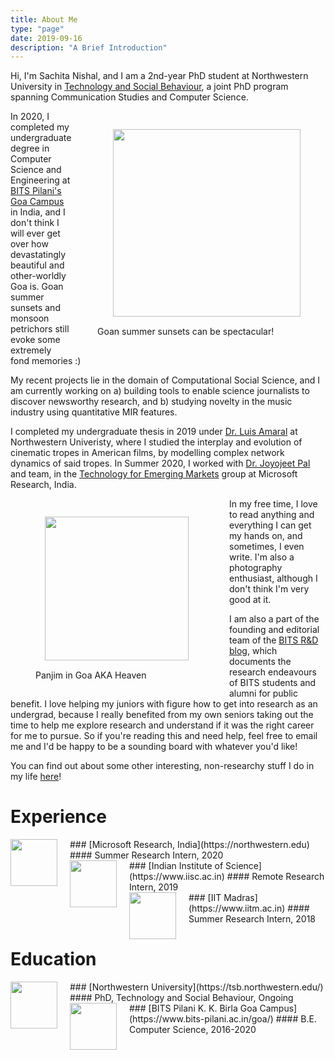 ```yaml
---
title: About Me
type: "page"
date: 2019-09-16
description: "A Brief Introduction"
---
```


<!-- <figure>
 <img style="float: right; margin: 15px 15px 15px 25px;" src="../img/broadway.jpg" width="320" />
</figure> -->


Hi, I'm Sachita Nishal, and I am a 2nd-year PhD student at Northwestern University in [Technology and Social Behaviour](https://tsb.northwestern.edu), a joint PhD program spanning Communication Studies and Computer Science.

<figure class='with_caption' style="float: right">
 <img style="margin: 15px 0px 15px 25px;" src="../img/goan_sunset.jpg" width="300" />
 <figcaption> Goan summer sunsets can be spectacular!</figcaption>
</figure>

In 2020, I completed my undergraduate degree in Computer Science and Engineering at [BITS Pilani's Goa Campus](https://www.bits-pilani.ac.in/goa/) in India, and I don't think I will ever get over how devastatingly beautiful and other-worldly Goa is. Goan summer sunsets and monsoon petrichors still evoke some extremely fond memories :)

My recent projects lie in the domain of Computational Social Science, and I am currently working on a) building tools to enable science journalists to discover newsworthy research, and b) studying novelty in the music industry using quantitative MIR features. 

I completed my undergraduate thesis in 2019 under [Dr. Luis Amaral](https://amaral.northwestern.edu/people/amaral/) at Northwestern Univeristy, where I studied the interplay and evolution of cinematic tropes in American films, by modelling complex network dynamics of said tropes. In Summer 2020, I worked with [Dr. Joyojeet Pal](https://www.microsoft.com/en-us/research/people/jopal/) and team, in the [Technology for Emerging Markets](https://www.microsoft.com/en-us/research/theme/technology-for-emerging-markets/) group at Microsoft Research, India. 


<figure class='with_caption' style="float: left">
 <img style="margin: 15px 25px 15px 15px;" src="../img/panjim.png" width="230" />
 <figcaption> Panjim in Goa AKA Heaven</figcaption>
</figure>

In my free time, I love to read anything and everything I can get my hands on, and sometimes, I even write. I'm also a photography enthusiast, although I don't think I'm very good at it.

I am also a part of the founding and editorial team of the [BITS R&D blog](https://bitsrnd.wordpress.com), which documents the research endeavours of BITS students and alumni for public benefit. I love helping my juniors with figure how to get into research as an undergrad, because I really benefited from my own seniors taking out the time to help me explore research and understand if it was the right career for me to pursue. So if you're reading this and need help, feel free to email me and I'd be happy to be a sounding board with whatever you'd like!

You can find out about some other interesting, non-researchy stuff I do in my life [here](../cool_stuff/2020-06-16-cool-stuff/)!

# Experience

<img style="float: left; margin: 0px 20px 5px 0px;" src="../img/msr_logo.jpeg" width="75" />
### [Microsoft Research, India](https://northwestern.edu)
#### Summer Research Intern, 2020

<br>

<img style="float: left; margin: 0px 20px 5px 0px;" src="../img/iisc_logo.png" width="75" />
### [Indian Institute of Science](https://www.iisc.ac.in)
#### Remote Research Intern, 2019

<br>

<img style="float: left; margin: 0px 20px 5px 0px;" src="../img/iit_madras_logo.png" width="75" />
### [IIT Madras](https://www.iitm.ac.in)
#### Summer Research Intern, 2018

<br>

# Education

<img style="float: left; margin: 0px 20px 5px 0px;" src="../img/northwestern_logo.png" width="75" />
### [Northwestern University](https://tsb.northwestern.edu/)
#### PhD, Technology and Social Behaviour, Ongoing

<br>

<img style="float: left; margin: 0px 20px 5px 0px;" src="../img/bits_pilani_logo.png" width="75" />
### [BITS Pilani K. K. Birla Goa Campus](https://www.bits-pilani.ac.in/goa/)
#### B.E. Computer Science, 2016-2020

<br>




